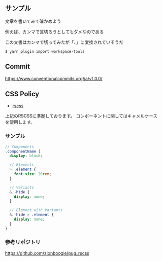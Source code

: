 ## サンプル

文章を書いてみて確かめよう

例えば、カンマで区切ろうとしてもダメなのである

この文書はカンマで切ってみたが「、」に変換されていそうだ

`$ yarn plugin import workspace-tools`

## Commit

https://www.conventionalcommits.org/ja/v1.0.0/

## CSS Policy

- [rscss](https://rfs.jp/sb/html-css/html-css-guide/rscss.html)

上記のRSCSSに準拠しております。
コンポーネントに関してはキャメルケースを使用します。

### サンプル

```scss
// Components
.componentName {
  display: block;

  // Elements
  > .element {
    font-size: 20rem;
  }

  // Variants
  &.-hide {
    display: none;
  }

  // Element with Variants
  &.-hide > .element {
    display: none;
  }
}
```

### 参考リポジトリ

https://github.com/zionboogie/pug_rscss
